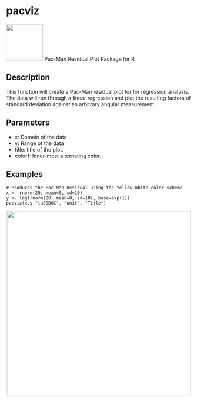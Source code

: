 # pacviz
<img src='https://upload.wikimedia.org/wikipedia/commons/thumb/4/49/Pacman.svg/972px-Pacman.svg.png' width='100'/>
Pac-Man Residual Plot Package for R

## Description
This function will create a Pac-Man residual plot for for regression analysis. The data will run through a linear regression and plot the resulting factors of standard deviation against an arbitrary angular measurement.
## Parameters
- x: Domain of the data
- y: Range of the data
- title: title of the plot.
- color1: Inner-most alternating color.

## Examples
```
# Produces the Pac-Man Residual using the Yellow-White color scheme
x <- rnorm(20, mean=0, sd=10)
y <- log(rnorm(20, mean=0, sd=10), base=exp(1))
pacviz(x,y,"\u00B0C", "unit", "Title")
```
<img src="https://i.ibb.co/f47qPyj/Rplots-1.png" width='500' style='display: block; margin-left: auto; margin-right: auto;'/>
